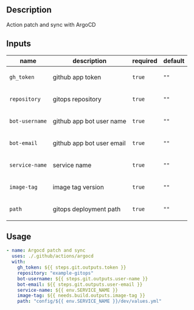 <!-- action-docs-header source="action.yml" -->

<!-- action-docs-header source="action.yml" -->

<!-- action-docs-description source="action.yml" -->

## Description

Action patch and sync with ArgoCD

<!-- action-docs-description source="action.yml" -->

<!-- action-docs-inputs source="action.yml" -->

## Inputs

| name           | description                      | required | default |
| -------------- | -------------------------------- | -------- | ------- |
| `gh_token`     | <p>github app token</p>          | `true`   | `""`    |
| `repository`   | <p>gitops repository</p>         | `true`   | `""`    |
| `bot-username` | <p>github app bot user name</p>  | `true`   | `""`    |
| `bot-email`    | <p>github app bot user email</p> | `true`   | `""`    |
| `service-name` | <p>service name</p>              | `true`   | `""`    |
| `image-tag`    | <p>image tag version</p>         | `true`   | `""`    |
| `path`         | <p>gitops deployment path</p>    | `true`   | `""`    |

<!-- action-docs-inputs source="action.yml" -->

<!-- action-docs-outputs source="action.yml" -->

<!-- action-docs-outputs source="action.yml" -->

## Usage

```yaml
- name: Argocd patch and sync
  uses: ./.github/actions/argocd
  with:
    gh_token: ${{ steps.git.outputs.token }}
    repository: "example-gitops"
    bot-username: ${{ steps.git.outputs.user-name }}
    bot-email: ${{ steps.git.outputs.user-email }}
    service-name: ${{ env.SERVICE_NAME }}
    image-tag: ${{ needs.build.outputs.image-tag }}
    path: "config/${{ env.SERVICE_NAME }}/dev/values.yml"
```
